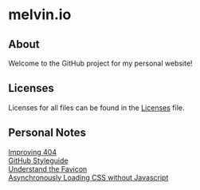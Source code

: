 melvin.io
=========

About
-----
Welcome to the GitHub project for my personal website!

Licenses
--------
Licenses for all files can be found in the [Licenses](LICENSES.md) file.

Personal Notes
---------
[Improving 404](https://webdesign.tutsplus.com/articles/user-experience-articles/improving-404-page-design/)  
[GitHub Styleguide](https://github.com/styleguide)  
[Understand the Favicon](http://www.jonathantneal.com/blog/understand-the-favicon/)  
[Asynchronously Loading CSS without Javascript](https://codepen.io/tigt/post/async-css-without-javascript)
